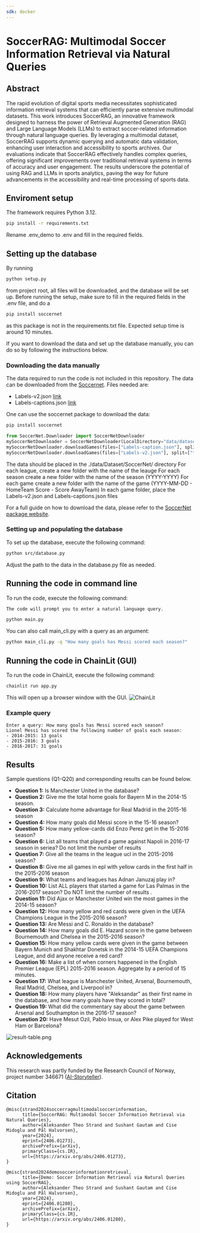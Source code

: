 ```yaml
---
sdk: docker
---
```

<!---WARNING!! The snippet above is required for Huggingface Space in https://huggingface.co/spaces/SimulaMet-HOST/SoccerRAG, so don't remove or move this.
You need to manually update games.db in space in ./data as space doesn't allow pushing file more than 10MB.
Sushant usually force updates that space repo with Github's version and then uploads the db file manually at https://huggingface.co/spaces/SimulaMet-HOST/SoccerRAG/tree/main/data
--->

# SoccerRAG: Multimodal Soccer Information Retrieval via Natural Queries

## Abstract
The rapid evolution of digital sports media necessitates sophisticated information retrieval systems that can efficiently parse extensive multimodal datasets. This work introduces SoccerRAG, an innovative framework designed to harness the power of Retrieval Augmented Generation (RAG) and Large Language Models (LLMs) to extract soccer-related information through natural language queries. By leveraging a multimodal dataset, SoccerRAG supports dynamic querying and automatic data validation, enhancing user interaction and accessibility to sports archives. Our evaluations indicate that SoccerRAG effectively handles complex queries, offering significant improvements over traditional retrieval systems in terms of accuracy and user engagement. The results underscore the potential of using RAG and LLMs in sports analytics, paving the way for future advancements in the accessibility and real-time processing of sports data.

## Enviroment setup
The framework requires Python 3.12.
````bash
pip install -r requirements.txt
````
Rename .env_demo to .env and fill in the required fields.

## Setting up the database

By running 
````bash
python setup.py
````
from project root, all files will be downloaded, and the database will be set up.
Before running the setup, make sure to fill in the required fields in the .env file, and do a 
````bash
pip install soccernet
````
as this package is not in the requirements.txt file.
Expected setup time is around 10 minutes.

If you want to download the data and set up the database manually, you can do so by following the instructions below.

### Downloading the data manually

The data required to run the code is not included in this repository. 
The data can be downloaded from the [Soccernet](https://www.soccer-net.org/data).
Files needed are:
* Labels-v2.json [link](https://www.soccer-net.org/data#h.5klq86rmgt96)
* Labels-captions.json [link](https://www.soccer-net.org/data#h.ccybjenq8od4)

One can use the soccernet package to download the data:
````bash
pip install soccernet
````

````python
from SoccerNet.Downloader import SoccerNetDownloader
mySoccerNetDownloader = SoccerNetDownloader(LocalDirectory="data/dataset/SoccerNet")
mySoccerNetDownloader.downloadGames(files=["Labels-caption.json"], split=["train", "valid", "test"]) 
mySoccerNetDownloader.downloadGames(files=["Labels-v2.json"], split=["train", "valid", "test"]) 
````

The data should be placed in the ./data/Dataset/SoccerNet/ directory
For each league, create a new folder with the name of the leauge
For each season create a new folder with the name of the season (YYYY-YYYY)
For each game create a new folder with the name of the game (YYYY-MM-DD - HomeTeam Score - Score AwayTeam)
In each game folder, place the Labels-v2.json and Labels-captions.json files

For a full guide on how to download the data, please refer to the [SoccerNet package website](https://pypi.org/project/SoccerNet/).


### Setting up and populating the database
To set up the database, execute the following command:
````bash
python src/database.py
````
Adjust the path to the data in the database.py file as needed.

## Running the code in command line
To run the code, execute the following command:
````bash
The code will prompt you to enter a natural language query.

python main.py
````
You can also call main_cli.py with a query as an argument:
````bash
python main_cli.py -q "How many goals has Messi scored each season?"
````

## Running the code in ChainLit (GUI)
To run the code in ChainLit, execute the following command:
````bash
chainlit run app.py
````
This will open up a browser window with the GUI. 
![ChainLit](media/chainlit.png)

### Example query
````angular2html
Enter a query: How many goals has Messi scored each season?
Lionel Messi has scored the following number of goals each season:
- 2014-2015: 13 goals
- 2015-2016: 3 goals
- 2016-2017: 31 goals
````


## Results

Sample questions (Q1-Q20) and corresponding results can be found below.

- **Question 1:** Is Manchester United in the database?
- **Question 2:** Give me the total home goals for Bayern M in the 2014-15 season.
- **Question 3:** Calculate home advantage for Real Madrid in the 2015-16 season
- **Question 4:** How many goals did Messi score in the 15-16 season?
- **Question 5:** How many yellow-cards did Enzo Perez get in the 15-2016 season?
- **Question 6:** List all teams that played a game against Napoli in 2016-17 season in seriea? Do not limit the number of results
- **Question 7:** Give all the teams in the league ucl in the 2015-2016 season?
- **Question 8:** Give me all games in epl with yellow cards in the first half in the 2015-2016 season
- **Question 9:** What teams and leagues has Adnan Januzaj play in?
- **Question 10:** List ALL players that started a game for Las Palmas in the 2016-2017 season? Do NOT limit the number of results .
- **Question 11:** Did Ajax or Manchester United win the most games in the 2014-15 season?
- **Question 12:** How many yellow and red cards were given in the UEFA Champions League in the 2015-2016 season?
- **Question 13:** Are Messi and C. Ronaldo in the database?
- **Question 14:** How many goals did E. Hazard score in the game between Bournemouth and Chelsea in the 2015-2016 season?
- **Question 15:** How many yellow cards were given in the game between Bayern Munich and Shakhtar Donetsk in the 2014-15 UEFA Champions League, and did anyone receive a red card?
- **Question 16:** Make a list of when corners happened in the English Premier League (EPL) 2015-2016 season. Aggregate by a period of 15 minutes.
- **Question 17:** What league is Manchester United, Arsenal, Bournemouth, Real Madrid, Chelsea, and Liverpool in?
- **Question 18:** How many players have "Aleksandar" as their first name in the database, and how many goals have they scored in total?
- **Question 19:** What did the commentary say about the game between Arsenal and Southampton in the 2016-17 season?
- **Question 20:** Have Mesut Ozil, Pablo Insua, or Alex Pike played for West Ham or Barcelona?
        
![result-table.png](media%2Fresult-table.png)

## Acknowledgements
This research was partly funded by the Research Council of Norway, project number 346671 ([AI-Storyteller](https://prosjektbanken.forskningsradet.no/project/FORISS/346671)). 

## Citation
```
@misc{strand2024soccerragmultimodalsoccerinformation,
      title={SoccerRAG: Multimodal Soccer Information Retrieval via Natural Queries}, 
      author={Aleksander Theo Strand and Sushant Gautam and Cise Midoglu and Pål Halvorsen},
      year={2024},
      eprint={2406.01273},
      archivePrefix={arXiv},
      primaryClass={cs.IR},
      url={https://arxiv.org/abs/2406.01273}, 
}
```
```
@misc{strand2024demosoccerinformationretrieval,
      title={Demo: Soccer Information Retrieval via Natural Queries using SoccerRAG}, 
      author={Aleksander Theo Strand and Sushant Gautam and Cise Midoglu and Pål Halvorsen},
      year={2024},
      eprint={2406.01280},
      archivePrefix={arXiv},
      primaryClass={cs.IR},
      url={https://arxiv.org/abs/2406.01280}, 
}
```
